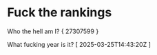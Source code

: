 # Fuck the rankings

Who the hell am I?
{ 27307599 }

What fucking year is it?
[ 2025-03-25T14:43:20Z ]
